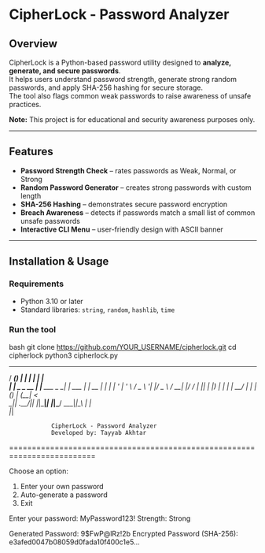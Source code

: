 #  CipherLock - Password Analyzer

##  Overview
CipherLock is a Python-based password utility designed to **analyze, generate, and secure passwords**.  
It helps users understand password strength, generate strong random passwords, and apply SHA-256 hashing for secure storage.  
The tool also flags common weak passwords to raise awareness of unsafe practices.  

 **Note:** This project is for educational and security awareness purposes only.  

---

##  Features
-  **Password Strength Check** – rates passwords as Weak, Normal, or Strong  
-  **Random Password Generator** – creates strong passwords with custom length  
-  **SHA-256 Hashing** – demonstrates secure password encryption  
-  **Breach Awareness** – detects if passwords match a small list of common unsafe passwords  
-  **Interactive CLI Menu** – user-friendly design with ASCII banner  

---

##  Installation & Usage
### Requirements
- Python 3.10 or later  
- Standard libraries: `string`, `random`, `hashlib`, `time`

### Run the tool
bash
git clone https://github.com/YOUR_USERNAME/cipherlock.git
cd cipherlock
python3 cipherlock.py

   _____ _       _               _            _     
  / ____(_)     | |             | |          | |    
 | |     _ _ __ | |__   ___ _ __| | ___   ___| | __ 
 | |    | | '_ \| '_ \ / _ \ '__| |/ _ \ / __| |/ / 
 | |____| | |_) | | | |  __/ |  | | (_) | (__|   <  
  \_____|_| .__/|_| |_|\___|_|  |_|\___/ \___|_|\_\ 
          | |                                       
          |_|                                       

                CipherLock - Password Analyzer
                Developed by: Tayyab Akhtar
=========================================================================

Choose an option:
1) Enter your own password
2) Auto-generate a password
3) Exit

Enter your password: MyPassword123!
Strength: Strong

Generated Password: 9$FwP@lRz!2b
Encrypted Password (SHA-256): e3afed0047b08059d0fada10f400c1e5...



